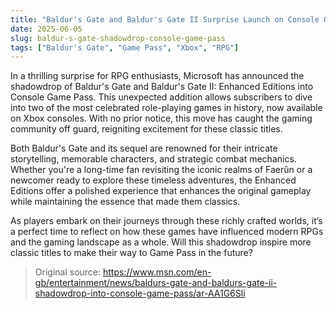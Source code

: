```yaml
---
title: "Baldur's Gate and Baldur's Gate II Surprise Launch on Console Game Pass"
date: 2025-06-05
slug: baldur-s-gate-shadowdrop-console-game-pass
tags: ["Baldur's Gate", "Game Pass", "Xbox", "RPG"]
---
```


In a thrilling surprise for RPG enthusiasts, Microsoft has announced the shadowdrop of Baldur's Gate and Baldur's Gate II: Enhanced Editions into Console Game Pass. This unexpected addition allows subscribers to dive into two of the most celebrated role-playing games in history, now available on Xbox consoles. With no prior notice, this move has caught the gaming community off guard, reigniting excitement for these classic titles.

Both Baldur's Gate and its sequel are renowned for their intricate storytelling, memorable characters, and strategic combat mechanics. Whether you're a long-time fan revisiting the iconic realms of Faerûn or a newcomer ready to explore these timeless adventures, the Enhanced Editions offer a polished experience that enhances the original gameplay while maintaining the essence that made them classics. 

As players embark on their journeys through these richly crafted worlds, it’s a perfect time to reflect on how these games have influenced modern RPGs and the gaming landscape as a whole. Will this shadowdrop inspire more classic titles to make their way to Game Pass in the future? 

> Original source: https://www.msn.com/en-gb/entertainment/news/baldurs-gate-and-baldurs-gate-ii-shadowdrop-into-console-game-pass/ar-AA1G6Sli